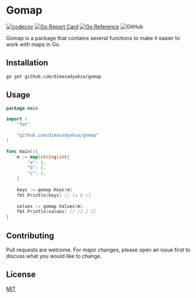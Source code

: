 # Gomap

[![codecov](https://codecov.io/github/dimasadyaksa/gomap/branch/develop/graph/badge.svg?token=TNDBN2DH6G)](https://codecov.io/github/dimasadyaksa/gomap)
[![Go Report Card](https://goreportcard.com/badge/github.com/dimasadyaksa/gomap)](https://goreportcard.com/report/github.com/dimasadyaksa/gomap)
[![Go Reference](https://pkg.go.dev/badge/github.com/dimasadyaksa/gomap.svg)](https://pkg.go.dev/github.com/dimasadyaksa/gomap)
![GitHub](https://img.shields.io/github/license/dimasadyaksa/gomap)

Gomap is a package that contains several functions to make it easier to work with maps in Go.

## Installation

```bash
go get github.com/dimasadyaksa/gomap
```

## Usage

```go
package main

import (
    "fmt"

    "github.com/dimasadyaksa/gomap"
)

func main(){
    m := map[string]int{
        "a": 1,
        "b": 2,
        "c": 3,
    }
    
    keys := gomap.Keys(m)
    fmt.Println(keys) // [a b c]
    
    values := gomap.Values(m)
    fmt.Println(values) // [1 2 3]
}
```

## Contributing
Pull requests are welcome. For major changes, please open an issue first to discuss what you would like to change.


## License
[MIT](https://choosealicense.com/licenses/mit/)

